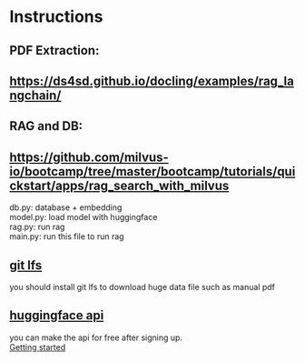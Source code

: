 # Instructions

## PDF Extraction:
## https://ds4sd.github.io/docling/examples/rag_langchain/

## RAG and DB:
## https://github.com/milvus-io/bootcamp/tree/master/bootcamp/tutorials/quickstart/apps/rag_search_with_milvus
db.py: database + embedding  
model.py: load model with huggingface  
rag.py: run rag  
main.py: run this file to run rag  

## [git lfs](https://git-lfs.com/)
you should install git lfs to download huge data file such as manual pdf

## [huggingface api](https://huggingface.co/)  
you can make the api for free after signing up.  
[Getting started](https://huggingface.co/docs/api-inference/getting-started)